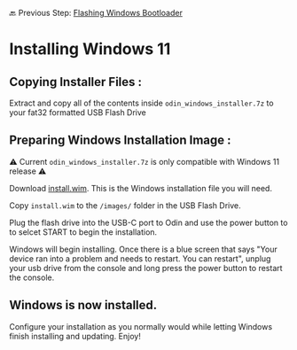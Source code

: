 🔙 Previous Step: [Flashing Windows Bootloader](https://github.com/ProjectValhalla/OdinWindowsGuides/blob/main/pages/FlashingWindowsBootloader.md)

# Installing Windows 11

## Copying Installer Files :
Extract and copy all of the contents inside `odin_windows_installer.7z` to your fat32 formatted USB Flash Drive

## Preparing Windows Installation Image :

⚠️ Current `odin_windows_installer.7z` is only compatible with Windows 11 release ⚠️

Download [install.wim](https://drive.google.com/file/d/1ArFcrWFRzRd-J8sUqo-oFpyy2p_mSS2m/view?usp=sharing). This is the Windows installation file you will need.

Copy `install.wim` to the `/images/` folder in the USB Flash Drive.

Plug the flash drive into the USB-C port to Odin and use the power button to to selcet START to begin the installation.

Windows will begin installing. Once there is a blue screen that says "Your device ran into a problem and needs to restart. You can restart", unplug your usb drive from the console and long press the power button to restart the console.

## Windows is now installed. 

Configure your installation as you normally would while letting Windows finish installing and updating. Enjoy!
